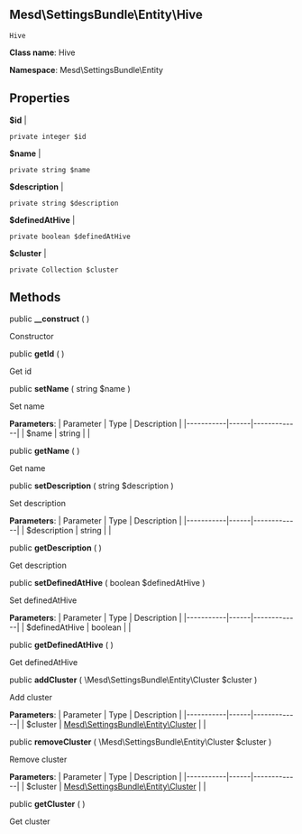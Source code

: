 Mesd\SettingsBundle\Entity\Hive
---------------

    Hive

    


**Class name**: Hive

**Namespace**: Mesd\SettingsBundle\Entity









Properties
----------


**$id**  |  



    private integer $id






**$name**  |  



    private string $name






**$description**  |  



    private string $description






**$definedAtHive**  |  



    private boolean $definedAtHive






**$cluster**  |  



    private Collection $cluster






Methods
-------


public **__construct** (  )


Constructor









public **getId** (  )


Get id









public **setName** ( string $name )


Set name








**Parameters**:
| Parameter | Type | Description |
|-----------|------|-------------|
| $name | string |  |


public **getName** (  )


Get name









public **setDescription** ( string $description )


Set description








**Parameters**:
| Parameter | Type | Description |
|-----------|------|-------------|
| $description | string |  |


public **getDescription** (  )


Get description









public **setDefinedAtHive** ( boolean $definedAtHive )


Set definedAtHive








**Parameters**:
| Parameter | Type | Description |
|-----------|------|-------------|
| $definedAtHive | boolean |  |


public **getDefinedAtHive** (  )


Get definedAtHive









public **addCluster** ( \Mesd\SettingsBundle\Entity\Cluster $cluster )


Add cluster








**Parameters**:
| Parameter | Type | Description |
|-----------|------|-------------|
| $cluster | [Mesd\SettingsBundle\Entity\Cluster](Mesd-SettingsBundle-Entity-Cluster.md) |  |


public **removeCluster** ( \Mesd\SettingsBundle\Entity\Cluster $cluster )


Remove cluster








**Parameters**:
| Parameter | Type | Description |
|-----------|------|-------------|
| $cluster | [Mesd\SettingsBundle\Entity\Cluster](Mesd-SettingsBundle-Entity-Cluster.md) |  |


public **getCluster** (  )


Get cluster








